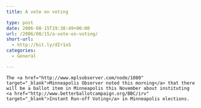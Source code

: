 ```yaml
---
title: A vote on voting

type: post
date: 2006-08-15T19:38:49+00:00
url: /2006/08/15/a-vote-on-voting/
short-url:
  - http://bit.ly/dIr1oS
categories:
  - General

---
```

<div class='microid-mailto+http:sha1:55c956a88375b8ff848a24d3da2c7c9f39a70b58'>
  
    The <a href="http://www.mplsobserver.com/node/1080" target="_blank">Minneapolis Observer noted this morning</a> that there will be a ballot item in Minneapolis this November about instituting <a href="http://www.betterballotcampaign.org/BBC/irv" target="_blank">Instant Run-off Voting</a> in Minneapolis elections.
  
